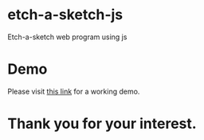 # etch-a-sketch-js
Etch-a-sketch web program using js

# Demo
Please visit [this link](https://dexter-pai.github.io/etch-a-sketch-js/) for a working demo.

# Thank you for your interest.
